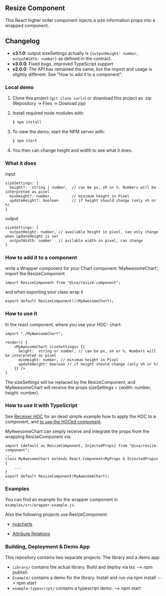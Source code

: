 ## Resize Component

This React higher order component injects a size information props into a wrapped component.

## Changelog

* **v3.1.0**: output sizeSettings actually is `{outputHeight: number, outputWidth: number}` as defined in the contract.
* **v3.0.0**: Fixed bugs, improved TypeScript support
* **v2.0.0**: The API has remained the same, but the import and usage is slightly different. See "How to add it to a component".


### Local demo

1. Clone this project (```git clone <url>```) or download this project as .zip (Repository -> Files -> Dowload zip)
2. Install required node modules with:

    ```bash
    $ npm install
    ```

3. To view the demo, start the NPM server with:

    ```bash
    $ npm start
    ```

4. You then can change height and width to see what it does.

### What it does

input

    sizeSettings: {
      height?:  string | number,  // can be px, vh or %. Numbers will be interpreted as pixel
      minHeight?: number,         // minimum height in Pixel
      updateHeight?: boolean      // if height should change (only vh or %)
    }

output

    sizeSettings: {
      outputHeight: number, // available height in pixel, can only change when updateHeight is set
      outputWidth: number   // avilable width in pixel, can change
    }


### How to add it to a component

write a Wrapper component for your Chart component 'MyAwesomeChart', import the ResizeComponent

    import ResizeComponent from "@iva/resize-component";


and when exporting your class wrap it

    export default ResizeComponent()(MyAwesomeChart);


### How to use it

In the react component, where you use your HOC- chart:

    import "./MyAwesomeChart";

    render() {
        <MyAwesomeChart sizeSettings= {{
          height:  string or number, // can be px, vh or %. Numbers will be interpreted as pixel
          minHeight: number, // minimum height in Pixel
          updateHeight: boolean // if height should change (only vh or %)
        }} />
    }

The sizeSettings will be replaced by the ResizeComponent, and MyAwesomeChart will receive the props sizeSettings = {width: number, height: number}.

### How to use it with TypeScript

See [Receiver HOC](example-typescript/src/SizeReceiverComponent.tsx) for an dead simple example how to apply the HOC to a component, and [to use the HOCed component](example-typescript/src/App.tsx).

MyAwesomeChart can simply receive and integrate the props from the wrapping ResizeComponent via: 

    import {default as ResizeComponent, InjectedProps} from "@iva/resize-component";
    ...
    class MyAwesomeChart extends React.Component<MyProps & InjectedProps> {
        ...
    }
    export default ResizeComponent(MyAwesomeChart);


### Examples

You can find an example for the wrapper component in ```examples/src/wrapper-example.js```.

Also the following projects use ResizeComponent:

* [jivacharts][1]
* [Attribute Relations][2]

  [1]: https://iva-git.igd.fraunhofer.de/jburmeis/JivaChartsJS
  [2]: https://iva-git.igd.fraunhofer.de/jburmeis/AttributeRelations


### Building, Deployment & Demo App
This repository contains two separate projects: The library and a demo app:
* `Library/` contains the actual library. Build and deploy via tsc --> npm publish
* `Example/` contains a demo for the library. Install and run via npm install --> npm start
* `example-typescript/` contains a typescript demo. --> npm start


